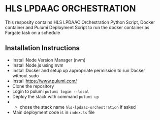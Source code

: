 # HLS LPDAAC ORCHESTRATION

This resposity contains HLS LPDAAC Orchestration Python Script, Docker container and Pulumi Deployment Script to run the docker container as Fargate task on a schedule

## Installation Instructions
* Install Node Version Manager (nvm)
* Install Node.js using nvm
* Install Docker and setup up appropriate permission to run Docker without sudo
* Install https://www.pulumi.com/
* Clone the repository
* Login to pulumi `pulumi login --local`
* Deploy the stack with command `pulumi up`
* * chose the stack name `hls-lpdaac-orchestration` if asked
* Main deployment code is in `index.ts` file

